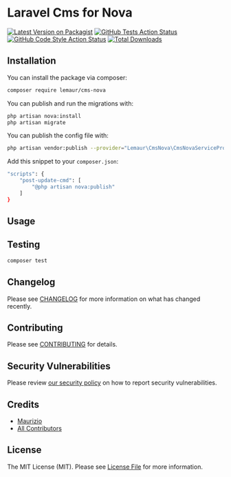 # Laravel Cms for Nova

[![Latest Version on Packagist](https://img.shields.io/packagist/v/lemaur/laravel-cms-nova.svg?style=flat-square)](https://packagist.org/packages/lemaur/laravel-cms-nova)
[![GitHub Tests Action Status](https://img.shields.io/github/workflow/status/lemaur/laravel-cms-nova/run-tests?label=tests)](https://github.com/lemaur/laravel-cms-nova/actions?query=workflow%3Arun-tests+branch%3Amaster)
[![GitHub Code Style Action Status](https://img.shields.io/github/workflow/status/lemaur/laravel-cms-nova/Check%20&%20fix%20styling?label=code%20style)](https://github.com/lemaur/laravel-cms-nova/actions?query=workflow%3A"Check+%26+fix+styling"+branch%3Amaster)
[![Total Downloads](https://img.shields.io/packagist/dt/lemaur/laravel-cms-nova.svg?style=flat-square)](https://packagist.org/packages/lemaur/laravel-cms-nova)

## Installation

You can install the package via composer:

```bash
composer require lemaur/cms-nova
```

You can publish and run the migrations with:

```bash
php artisan nova:install
php artisan migrate
```

You can publish the config file with:
```bash
php artisan vendor:publish --provider="Lemaur\CmsNova\CmsNovaServiceProvider" --tag="cms-nova-config"
```

Add this snippet to your `composer.json`:
```bash
"scripts": {
    "post-update-cmd": [
        "@php artisan nova:publish"
    ]
}
```

## Usage

## Testing

```bash
composer test
```

## Changelog

Please see [CHANGELOG](CHANGELOG.md) for more information on what has changed recently.

## Contributing

Please see [CONTRIBUTING](.github/CONTRIBUTING.md) for details.

## Security Vulnerabilities

Please review [our security policy](../../security/policy) on how to report security vulnerabilities.

## Credits

- [Maurizio](https://github.com/lemaur)
- [All Contributors](../../contributors)

## License

The MIT License (MIT). Please see [License File](LICENSE.md) for more information.
